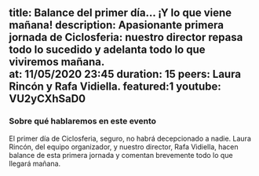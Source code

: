 title: Balance del primer día... ¡Y lo que viene mañana!
description: Apasionante primera jornada de Ciclosferia: nuestro director repasa todo lo sucedido y adelanta todo lo que viviremos mañana.  
at: 11/05/2020 23:45
duration: 15
peers: Laura Rincón y Rafa Vidiella. 
featured:1
youtube: VU2yCXhSaD0
----
### Sobre qué hablaremos en este evento

El primer día de Ciclosferia, seguro, no habrá decepcionado a nadie. Laura Rincón, del equipo organizador, y nuestro director, Rafa Vidiella, hacen balance de esta primera jornada y comentan brevemente todo lo que llegará mañana. 
